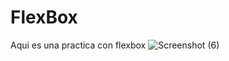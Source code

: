 # FlexBox
Aqui es una practica con flexbox 
![Screenshot (6)](https://user-images.githubusercontent.com/57459718/73200197-503bea80-4104-11ea-8bf7-b659792bd2ad.png)
